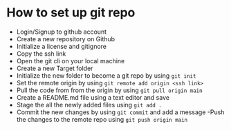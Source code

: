 # How to set up git repo 
- Login/Signup to github account
- Create a new repository on Github
- Initialize a license and gitignore
- Copy the ssh link
- Open the git cli on your local machine
- Create a new Target folder
- Initialize the new folder to become a git repo by using `git init`
- Set  the remote origin by using `git remote add origin <ssh link>`
- Pull the code from from the origin by using `git pull origin main`
- Create a README.md file using a text editor and save
- Stage the all the newly added files using `git add .`
- Commit the new changes by using `git commit` and add a message
-Push the changes to the remote repo using `git push origin main`


